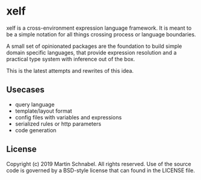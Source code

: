 xelf
====

xelf is a cross-environment expression language framework. It is meant to be a simple notation for
all things crossing process or language boundaries.

A small set of opinionated packages are the foundation to build simple domain specific languages,
that provide expression resolution and a practical type system with inference out of the box.

This is the latest attempts and rewrites of this idea.

Usecases
--------

 * query language
 * template/layout format
 * config files with variables and expressions
 * serialized rules or http parameters
 * code generation

License
-------

Copyright (c) 2019 Martin Schnabel. All rights reserved.
Use of the source code is governed by a BSD-style license that can found in the LICENSE file.
